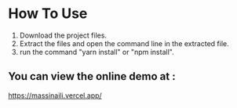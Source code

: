 # How To Use

1) Download the project files.
2) Extract the files and open the command line in the extracted file.
3) run the command "yarn install" or "npm install".

## You can view the online demo at :

https://massinaili.vercel.app/
